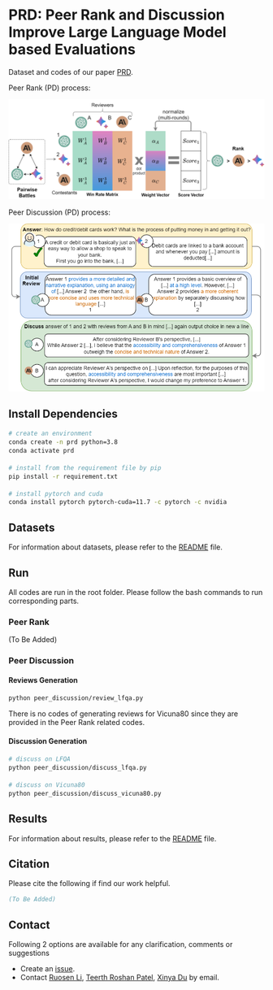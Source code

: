 # PRD: Peer Rank and Discussion Improve Large Language Model based Evaluations

Dataset and codes of our paper [PRD]().

Peer Rank (PD) process:

![Peer Rank (PR) process](assets/peer_rank.png)

Peer Discussion (PD) process:

![Peer Discussion (PD) process](assets/peer_discussion.png)

## Install Dependencies

```bash
# create an environment
conda create -n prd python=3.8
conda activate prd

# install from the requirement file by pip
pip install -r requirement.txt

# install pytorch and cuda
conda install pytorch pytorch-cuda=11.7 -c pytorch -c nvidia
```

## Datasets

For information about datasets, please refer to the [README](data/README.md) file.

## Run

All codes are run in the root folder. Please follow the bash commands to run corresponding parts.

### Peer Rank

(To Be Added)

### Peer Discussion

#### Reviews Generation

```bash
python peer_discussion/review_lfqa.py
```

There is no codes of generating reviews for Vicuna80 since they are provided in the Peer Rank related codes.

#### Discussion Generation

```bash
# discuss on LFQA
python peer_discussion/discuss_lfqa.py

# discuss on Vicuna80
python peer_discussion/discuss_vicuna80.py
```

## Results

For information about results, please refer to the [README](results/README.md) file.

## Citation

Please cite the following if find our work helpful.

```bibtex
(To Be Added)
```

## Contact

Following 2 options are available for any clarification, comments or suggestions

- Create an [issue](https://github.com/bcdnlp/PRD/issues).
- Contact [Ruosen Li](mailto:ruosen.li@utdallas.edu), [Teerth Roshan Patel](mailto:teerth.patel@utdallas.edu), [Xinya Du](mailto:xinya.du@utdallas.edu) by email.

